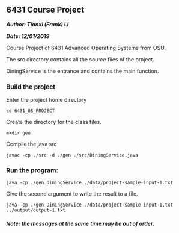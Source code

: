 ## 6431 Course Project

**_Author: Tianxi (Frank) Li_**

**_Date: 12/01/2019_**

Course Project of 6431 Advanced Operating Systems from OSU.

The src directory contains all the source files of the project.

DiningService is the entrance and contains the main function.

### Build the project

Enter the project home directory

	cd 6431_OS_PROJECT

Create the directory for the class files.

	mkdir gen

Compile the java src

	javac -cp ./src -d ./gen ./src/DiningService.java 

### Run the program:

	java -cp ./gen DiningService ./data/project-sample-input-1.txt

Give the second argument to write the result to a file.

	java -cp ./gen DiningService ./data/project-sample-input-1.txt ../output/output-1.txt

##### Note: the messages at the same time may be out of order.
